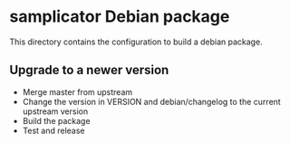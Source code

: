 # samplicator Debian package
This directory contains the configuration to build a debian package.

## Upgrade to a newer version
* Merge master from upstream
* Change the version in VERSION and debian/changelog to the current upstream version
* Build the package
* Test and release
